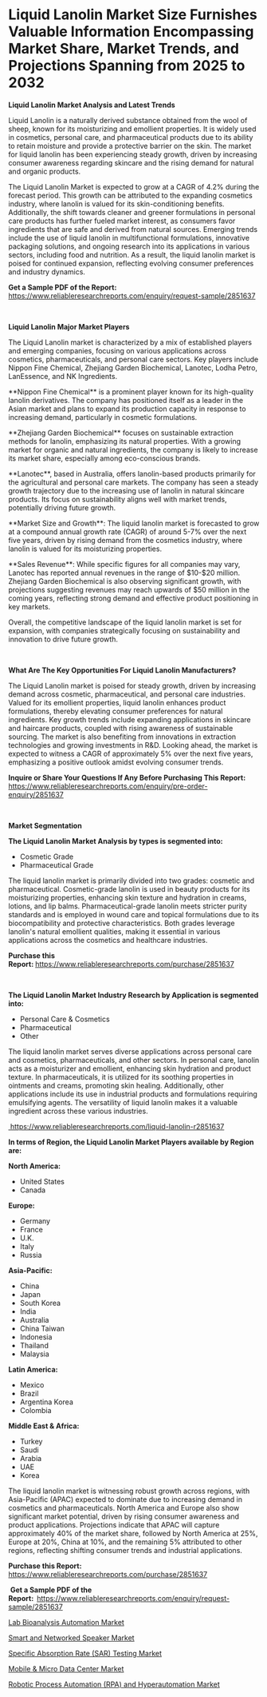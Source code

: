 <p><h1>Liquid Lanolin Market Size Furnishes Valuable Information Encompassing Market Share, Market Trends, and Projections Spanning from 2025 to 2032</h1></p><p><strong>Liquid Lanolin Market Analysis and Latest Trends</strong></p>
<p><p>Liquid Lanolin is a naturally derived substance obtained from the wool of sheep, known for its moisturizing and emollient properties. It is widely used in cosmetics, personal care, and pharmaceutical products due to its ability to retain moisture and provide a protective barrier on the skin. The market for liquid lanolin has been experiencing steady growth, driven by increasing consumer awareness regarding skincare and the rising demand for natural and organic products.</p><p>The Liquid Lanolin Market is expected to grow at a CAGR of 4.2% during the forecast period. This growth can be attributed to the expanding cosmetics industry, where lanolin is valued for its skin-conditioning benefits. Additionally, the shift towards cleaner and greener formulations in personal care products has further fueled market interest, as consumers favor ingredients that are safe and derived from natural sources. Emerging trends include the use of liquid lanolin in multifunctional formulations, innovative packaging solutions, and ongoing research into its applications in various sectors, including food and nutrition. As a result, the liquid lanolin market is poised for continued expansion, reflecting evolving consumer preferences and industry dynamics.</p></p>
<p><strong>Get a Sample PDF of the Report:&nbsp;</strong> <a href="https://www.reliableresearchreports.com/enquiry/request-sample/2851637?utm_campaign=32&utm_medium=2&utm_source=Github&utm_content=ia&utm_term=11032025&utm_id=liquid-lanolin">https://www.reliableresearchreports.com/enquiry/request-sample/2851637</a></p>
<p>&nbsp;</p>
<p><strong>Liquid Lanolin Major Market Players</strong></p>
<p><p>The Liquid Lanolin market is characterized by a mix of established players and emerging companies, focusing on various applications across cosmetics, pharmaceuticals, and personal care sectors. Key players include Nippon Fine Chemical, Zhejiang Garden Biochemical, Lanotec, Lodha Petro, LanEssence, and NK Ingredients.</p><p>**Nippon Fine Chemical** is a prominent player known for its high-quality lanolin derivatives. The company has positioned itself as a leader in the Asian market and plans to expand its production capacity in response to increasing demand, particularly in cosmetic formulations.</p><p>**Zhejiang Garden Biochemical** focuses on sustainable extraction methods for lanolin, emphasizing its natural properties. With a growing market for organic and natural ingredients, the company is likely to increase its market share, especially among eco-conscious brands.</p><p>**Lanotec**, based in Australia, offers lanolin-based products primarily for the agricultural and personal care markets. The company has seen a steady growth trajectory due to the increasing use of lanolin in natural skincare products. Its focus on sustainability aligns well with market trends, potentially driving future growth.</p><p>**Market Size and Growth**: The liquid lanolin market is forecasted to grow at a compound annual growth rate (CAGR) of around 5-7% over the next five years, driven by rising demand from the cosmetics industry, where lanolin is valued for its moisturizing properties.</p><p>**Sales Revenue**: While specific figures for all companies may vary, Lanotec has reported annual revenues in the range of $10-$20 million. Zhejiang Garden Biochemical is also observing significant growth, with projections suggesting revenues may reach upwards of $50 million in the coming years, reflecting strong demand and effective product positioning in key markets.</p><p>Overall, the competitive landscape of the liquid lanolin market is set for expansion, with companies strategically focusing on sustainability and innovation to drive future growth.</p></p>
<p>&nbsp;</p>
<p><strong>What Are The Key Opportunities For Liquid Lanolin Manufacturers?</strong></p>
<p><p>The Liquid Lanolin market is poised for steady growth, driven by increasing demand across cosmetic, pharmaceutical, and personal care industries. Valued for its emollient properties, liquid lanolin enhances product formulations, thereby elevating consumer preferences for natural ingredients. Key growth trends include expanding applications in skincare and haircare products, coupled with rising awareness of sustainable sourcing. The market is also benefiting from innovations in extraction technologies and growing investments in R&D. Looking ahead, the market is expected to witness a CAGR of approximately 5% over the next five years, emphasizing a positive outlook amidst evolving consumer trends.</p></p>
<p><strong>Inquire or Share Your Questions If Any Before Purchasing This Report:</strong> <a href="https://www.reliableresearchreports.com/enquiry/pre-order-enquiry/2851637?utm_campaign=32&utm_medium=2&utm_source=Github&utm_content=ia&utm_term=11032025&utm_id=liquid-lanolin">https://www.reliableresearchreports.com/enquiry/pre-order-enquiry/2851637</a></p>
<p>&nbsp;</p>
<p><strong>Market Segmentation</strong></p>
<p><strong>The Liquid Lanolin Market Analysis by types is segmented into:</strong></p>
<p><ul><li>Cosmetic Grade</li><li>Pharmaceutical Grade</li></ul></p>
<p><p>The liquid lanolin market is primarily divided into two grades: cosmetic and pharmaceutical. Cosmetic-grade lanolin is used in beauty products for its moisturizing properties, enhancing skin texture and hydration in creams, lotions, and lip balms. Pharmaceutical-grade lanolin meets stricter purity standards and is employed in wound care and topical formulations due to its biocompatibility and protective characteristics. Both grades leverage lanolin's natural emollient qualities, making it essential in various applications across the cosmetics and healthcare industries.</p></p>
<p><strong>Purchase this Report:&nbsp;</strong><a href="https://www.reliableresearchreports.com/purchase/2851637?utm_campaign=32&utm_medium=2&utm_source=Github&utm_content=ia&utm_term=11032025&utm_id=liquid-lanolin">https://www.reliableresearchreports.com/purchase/2851637</a></p>
<p>&nbsp;</p>
<p><strong>The Liquid Lanolin Market Industry Research by Application is segmented into:</strong></p>
<p><ul><li>Personal Care & Cosmetics</li><li>Pharmaceutical</li><li>Other</li></ul></p>
<p><p>The liquid lanolin market serves diverse applications across personal care and cosmetics, pharmaceuticals, and other sectors. In personal care, lanolin acts as a moisturizer and emollient, enhancing skin hydration and product texture. In pharmaceuticals, it is utilized for its soothing properties in ointments and creams, promoting skin healing. Additionally, other applications include its use in industrial products and formulations requiring emulsifying agents. The versatility of liquid lanolin makes it a valuable ingredient across these various industries.</p></p>
<p><a href="https://www.reliableresearchreports.com/liquid-lanolin-r2851637?utm_campaign=32&utm_medium=2&utm_source=Github&utm_content=ia&utm_term=11032025&utm_id=liquid-lanolin">&nbsp;https://www.reliableresearchreports.com/liquid-lanolin-r2851637</a></p>
<p><strong>In terms of Region, the Liquid Lanolin Market Players available by Region are:</strong></p>
<p>
    <p> <strong> North America: </strong>
        <ul>
            <li>United States</li>
            <li>Canada</li>
        </ul>
        </p> 
    <p> <strong> Europe: </strong>
        <ul>
            <li>Germany</li>
            <li>France</li>
            <li>U.K.</li>
            <li>Italy</li>
            <li>Russia</li>
        </ul>
        </p> 
    <p> <strong> Asia-Pacific: </strong>
        <ul>
            <li>China</li>
            <li>Japan</li>
            <li>South Korea</li>
            <li>India</li>
            <li>Australia</li>
            <li>China Taiwan</li>
            <li>Indonesia</li>
            <li>Thailand</li>
            <li>Malaysia</li>
        </ul>
        </p> 
    <p> <strong> Latin America: </strong>
        <ul>
            <li>Mexico</li>
            <li>Brazil</li>
            <li>Argentina Korea</li>
            <li>Colombia</li>
        </ul>
        </p> 
    <p> <strong> Middle East & Africa: </strong>
        <ul>
            <li>Turkey</li>
            <li>Saudi</li>
            <li>Arabia</li>
            <li>UAE</li>
            <li>Korea</li>
        </ul>
    </p>
    </p>
<p><p>The liquid lanolin market is witnessing robust growth across regions, with Asia-Pacific (APAC) expected to dominate due to increasing demand in cosmetics and pharmaceuticals. North America and Europe also show significant market potential, driven by rising consumer awareness and product applications. Projections indicate that APAC will capture approximately 40% of the market share, followed by North America at 25%, Europe at 20%, China at 10%, and the remaining 5% attributed to other regions, reflecting shifting consumer trends and industrial applications.</p></p>
<p><strong>Purchase this Report: </strong><a href="https://www.reliableresearchreports.com/purchase/2851637?utm_campaign=32&utm_medium=2&utm_source=Github&utm_content=ia&utm_term=11032025&utm_id=liquid-lanolin">https://www.reliableresearchreports.com/purchase/2851637</a></p>
<p>&nbsp;<strong>Get a Sample PDF of the Report:&nbsp;&nbsp;</strong><a href="https://www.reliableresearchreports.com/enquiry/request-sample/2851637?utm_campaign=32&utm_medium=2&utm_source=Github&utm_content=ia&utm_term=11032025&utm_id=liquid-lanolin">https://www.reliableresearchreports.com/enquiry/request-sample/2851637</a></p>
<p><strong></strong></p>
<p><p><a href="https://github.com/Chiragrp22/Market-Research-Report-List-7/blob/main/lab-bioanalysis-automation-market.md?utm_campaign=32&utm_medium=2&utm_source=Github&utm_content=ia&utm_term=11032025&utm_id=liquid-lanolin">Lab Bioanalysis Automation Market</a></p><p><a href="https://github.com/prosalinda88/Market-Research-Report-List-7/blob/main/smart-and-networked-speaker-market.md?utm_campaign=32&utm_medium=2&utm_source=Github&utm_content=ia&utm_term=11032025&utm_id=liquid-lanolin">Smart and Networked Speaker Market</a></p><p><a href="https://github.com/MariaWashington76/Market-Research-Report-List-2/blob/main/specific-absorption-rate-sar-testing-market.md?utm_campaign=32&utm_medium=2&utm_source=Github&utm_content=ia&utm_term=11032025&utm_id=liquid-lanolin">Specific Absorption Rate (SAR) Testing Market</a></p><p><a href="https://github.com/rosamariarocque98/Market-Research-Report-List-1/blob/main/mobile-micro-data-center-market.md?utm_campaign=32&utm_medium=2&utm_source=Github&utm_content=ia&utm_term=11032025&utm_id=liquid-lanolin">Mobile & Micro Data Center Market</a></p><p><a href="https://github.com/MarciaRunte/Market-Research-Report-List-2/blob/main/robotic-process-automation-rpa-and-hyperautomation-market.md?utm_campaign=32&utm_medium=2&utm_source=Github&utm_content=ia&utm_term=11032025&utm_id=liquid-lanolin">Robotic Process Automation (RPA) and Hyperautomation Market</a></p></p>